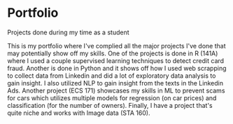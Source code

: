 # Portfolio
Projects done during my time as a student

This is my portfolio where I've complied all the major projects I've done that may potentially show off my skills. One of the projects is done in R (141A) where
I used a couple supervised learning techniques to detect credit card fraud. Another is done in Python and it shows off how I used web scrapping to collect data
from Linkedin and did a lot of exploratory data analysis to gain insight. I also utilized NLP to gain insight from the texts in the Linkedin Ads. Another project
(ECS 171) showcases my skills in ML to prevent scams for cars which utilizes multiple models for regression (on car prices) and classification (for the number of owners).
Finally, I have a project that's quite niche and works with Image data (STA 160).
